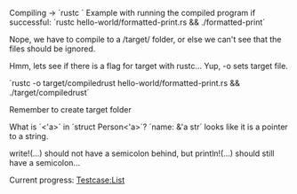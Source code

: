Compiling -> ´rustc <file>´
Example with running the compiled program if successful:
´rustc hello-world/formatted-print.rs && ./formatted-print´

Nope, we have to compile to a /target/ folder, or else we can't see that the files should be ignored.

Hmm, lets see if there is a flag for target with rustc...
Yup, -o sets target file.


´rustc -o target/compiledrust hello-world/formatted-print.rs && ./target/compiledrust´

Remember to create target folder

What is ´<'a>´ in ´struct Person<'a>´? ´name: &'a str´ looks like it is a pointer to a string.

write!(...) should not have a semicolon behind, but println!(...) should still have a semicolon...


Current progress:
[Testcase:List](https://doc.rust-lang.org/stable/rust-by-example/hello/print/print_display/testcase_list.html)
